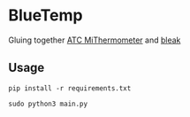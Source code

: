 # BlueTemp

Gluing together [ATC MiThermometer](https://github.com/pvvx/ATC_MiThermometer) and [bleak](https://github.com/hbldh/bleak)

## Usage

```
pip install -r requirements.txt

sudo python3 main.py
```